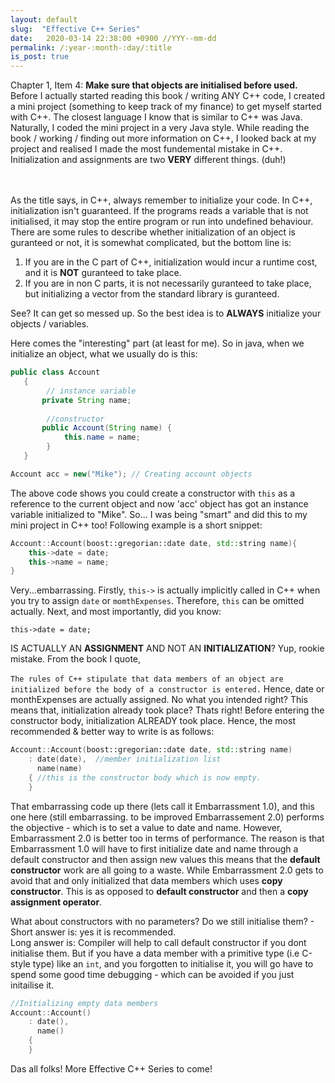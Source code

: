 ```yaml
---
layout: default
slug:  "Effective C++ Series"
date:   2020-03-14 22:38:00 +0900 //YYY--mm-dd
permalink: /:year-:month-:day/:title
is_post: true
---
```

Chapter 1, Item 4: **Make sure that objects are initialised before used.** <br>
Before I actually started reading this book / writing ANY C++ code, I created a mini project (something to keep track of my finance) to get myself started with C++. 
The closest language I know that is similar to C++ was Java. Naturally, I coded the mini project in a very Java style.  While reading the book / working / finding out more information on C++, I looked back at my project and realised I made the most fundemental mistake in C++.  Initialization and assignments are two **VERY** different things. (duh!)
<!--more-->
 <br><br>
As the title says, in C++, always remember to initialize your code. In C++, initialization isn't guaranteed. If the programs reads a variable that is not initialised, it may stop the entire program or run into undefined behaviour.  There are some rules to describe whether initialization of an object is guranteed or not, it is somewhat complicated, but the bottom line is:
1. If you are in the C part of C++, initialization would incur a runtime cost, and it is **NOT** guranteed to take place. 
2. If you are in non C parts, it is not necessarily guranteed to take place, but initializing a vector from the standard library is guranteed. 

See? It can get so messed up. So the best idea is to **ALWAYS** initialize your objects / variables. 

Here comes the "interesting" part (at least for me). 
So in java, when we initialize an object, what we usually do is this:

```java
public class Account
   {
        // instance variable
       private String name;
 
        //constructor
       public Account(String name) { 
            this.name = name;
        }
   }

Account acc = new("Mike"); // Creating account objects 
```

The above code shows you could create a constructor with `this` as a reference to the current object and now 'acc' object has got an instance variable initialized to "Mike".
So... I was being "smart" and did this to my mini project in C++ too! Following example is a short snippet: 

```c++
Account::Account(boost::gregorian::date date, std::string name){
    this->date = date;
    this->name = name;
}
```

Very...embarrassing. Firstly, `this->` is actually implicitly called in C++ when you try to assign `date` or `momthExpenses`.  Therefore, `this` can be omitted actually. 
Next, and most importantly, did you know: 
```
this->date = date; 
```
IS ACTUALLY AN **ASSIGNMENT** AND NOT AN **INITIALIZATION**? Yup, rookie mistake. 
From the book I quote, <br><br>
`The rules of C++ stipulate that data members of an object are initialized before the body of a constructor is entered.` Hence, date or monthExpenses are actually assigned. No what you intended right? This means that, initialization already took place?
Thats right! Before entering the constructor body, initialization ALREADY took place. Hence, the most recommended & better way to write is as follows:

```c++
Account::Account(boost::gregorian::date date, std::string name) 
    : date(date),  //member initialization list 
      name(name)
    { //this is the constructor body which is now empty.
    }
```

That embarrassing code up there (lets call it Embarrassment 1.0), and this one here (still embarrassing. to be improved Embarrassement 2.0) performs the objective - which is to set a value to date and name. However, Embarrassment 2.0 is better too in terms of performance. The reason is that Embarrassment 1.0 will have to first initialize date and name through a default constructor and then assign new values this means that the **default constructor** work are all going to a waste. While Embarrassment 2.0 gets to avoid that and only initialized that data members which uses **copy constructor**. This is as opposed to **default constructor** and then a **copy assignment operator**.

What about constructors with no parameters? Do we still initialise them? - Short answer is: yes it is recommended. <br>
Long answer is: Compiler will help to call default constructor if you dont initialise them. But if you have a data member with a primitive type (i.e C-style type) like an `int`, and you forgotten to initialise it, you will go have to spend some good time debugging - which can be avoided if you just initailise it. 

```c++
//Initializing empty data members
Account::Account() 
    : date(),
      name()
    { 
    }
```

Das all folks! More Effective C++ Series to come!